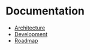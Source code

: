 # Documentation

- [Architecture](./architecture/README.md)
- [Development](./development.md)
- [Roadmap](./roadmap.md)
